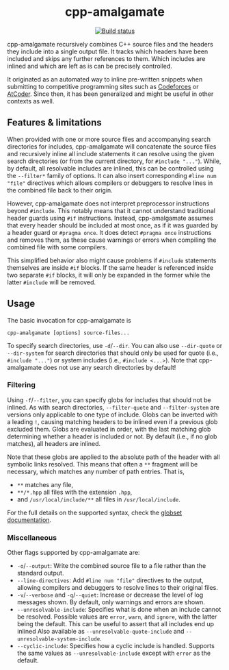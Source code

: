 <div align="center">

# cpp-amalgamate

[![Build status](https://github.com/Felerius/cpp-inline-includes/actions/workflows/ci.yml/badge.svg)](https://github.com/Felerius/cpp-inline-includes/actions)

</div>

cpp-amalgamate recursively combines C++ source files and the headers they include into a single
output file. It tracks which headers have been included and skips any further references to them.
Which includes are inlined and which are left as is can be precisely controlled.

It originated as an automated way to inline pre-written snippets when submitting to competitive
programming sites such as [Codeforces](https://codeforces.com/) or [AtCoder](https://atcoder.jp).
Since then, it has been generalized and might be useful in other contexts as well.

## Features & limitations

When provided with one or more source files and accompanying search directories for includes,
cpp-amalgamate will concatenate the source files and recursively inline all include statements it
can resolve using the given search directories (or from the current directory, for
`#include "..."`). While, by default, all resolvable includes are inlined, this can be controlled
using the `--filter*` family of options. It can also insert corresponding `#line num "file"`
directives which allows compilers or debuggers to resolve lines in the combined file back to their
origin.

However, cpp-amalgamate does not interpret preprocessor instructions beyond `#include`. This notably
means that it cannot understand traditional header guards using `#if` instructions. Instead,
cpp-amalgamate assumes that every header should be included at most once, as if it was guarded by a
header guard or `#pragma once`. It does detect `#pragma once` instructions and removes them, as
these cause warnings or errors when compiling the combined file with some compilers.

This simplified behavior also might cause problems if `#include` statements themselves are inside
`#if` blocks. If the same header is referenced inside two separate `#if` blocks, it will only be
expanded in the former while the latter `#include` will be removed.

## Usage

The basic invocation for cpp-amalgamate is

```shell
cpp-amalgamate [options] source-files...
```

To specify search directories, use `-d`/`--dir`. You can also use `--dir-quote` or `--dir-system`
for search directories that should only be used for quote (i.e., `#include "..."`) or system
includes (i.e., `#include <...>`). Note that cpp-amalgamate does not use any search directories by
default!

### Filtering

Using `-f`/`--filter`, you can specify globs for includes that should not be inlined. As with search
directories, `--filter-quote` and `--filter-system` are versions only applicable to one type of
include. Globs can be inverted with a leading `!`, causing matching headers to be inlined even if a
previous glob excluded them. Globs are evaluated in order, with the last matching glob determining
whether a header is included or not. By default (i.e., if no glob matches), all headers are inlined.

Note that these globs are applied to the absolute path of the header with all symbolic links
resolved. This means that often a `**` fragment will be necessary, which matches any number of path
entries. That is,

* `**` matches any file,
* `**/*.hpp` all files with the extension `.hpp`,
* and `/usr/local/include/**` all files in `/usr/local/include`.

For the full details on the supported syntax, check the
[globset documentation](https://docs.rs/globset/0.4.8/globset/#syntax).

### Miscellaneous

Other flags supported by cpp-amalgamate are:

* `-o`/`--output`: Write the combined source file to a file rather than the standard output.
* `--line-directives`: Add `#line num "file"` directives to the output, allowing compilers and
  debuggers to resolve lines to their original files.
* `-v`/`--verbose` and `-q`/`--quiet`: Increase or decrease the level of log messages shown. By
  default, only warnings and errors are shown.
* `--unresolvable-include`: Specifies what is done when an include cannot be resolved.  Possible
  values are `error`, `warn`, and `ignore`, with the latter being the default. This can be useful
  to assert that all includes end up inlined Also available as `--unresolvable-quote-include` and
  `--unresolvable-system-include`.
* `--cyclic-include`: Specifies how a cyclic include is handled. Supports the same values as
  `--unresolvable-include` except with `error` as the default.
